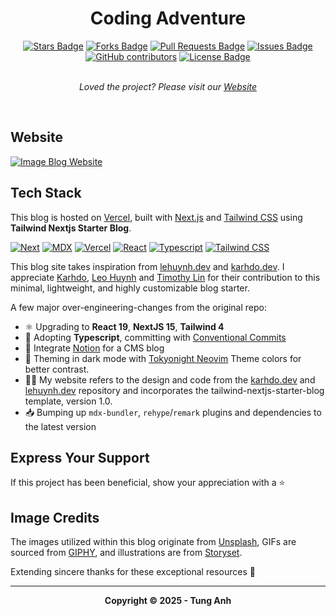 <h1 align="center">Coding Adventure</h1>
<!-- <p align="center"><i>My desire to practice my skills and share my acquired knowledge fuels my endeavors.</i></p> -->

<div align="center">
    <a href=""><img src="" alt="Stars Badge"/></a>
    <a href=""><img src="" alt="Forks Badge"/></a>
    <a href=""><img src="" alt="Pull Requests Badge"/></a>
    <a href=""><img src="" alt="Issues Badge"/></a>
    <a href=""><img alt="GitHub contributors" src=""></a>
    <a href=""><img src="" alt="License Badge"/></a>
</div>
<br>
<p align="center"><i>Loved the project? Please visit our <a href="">Website</a></i></p>
<br>

## Website

<a href=""><img src="" alt="Image Blog Website" /></a>

## Tech Stack

This blog is hosted on [Vercel](https://vercel.com/), built with [Next.js](https://nextjs.org/) and [Tailwind CSS](https://tailwindcss.com/) using **Tailwind Nextjs Starter Blog**.

[![Next][Next.js]][Next-url] [![MDX][MDX]][MDX-url] [![Vercel][Vercel]][Vercel-url] [![React][React]][React-url] [![Typescript][Typescript]][Typescript-url] [![Tailwind CSS][Tailwind CSS]][Tailwind CSS-url]

This blog site takes inspiration from [lehuynh.dev](https://leohuynh.dev/) and [karhdo.dev](https://karhdo-blog.vercel.app). I appreciate [Karhdo](https://twitter.com/karhdo), [Leo Huynh](https://twitter.com/hta218_) and [Timothy Lin](https://twitter.com/timlrxx) for their contribution to this minimal, lightweight, and highly customizable blog starter.

A few major over-engineering-changes from the original repo:

- ⚛️ Upgrading to **React 19**, **NextJS 15**, **Tailwind 4**
- 🎉 Adopting **Typescript**, committing with [Conventional Commits](https://www.conventionalcommits.org/)
- 🔌 Integrate [Notion](https://www.notion.com) for a CMS blog
- 👀 Theming in dark mode with [Tokyonight Neovim](https://github.com/folke/tokyonight.nvim) Theme colors for better contrast.
- 👨‍💻 My website refers to the design and code from the [karhdo.dev](https://karhdo-blog.vercel.app) and [lehuynh.dev](https://leohuynh.dev/) repository and incorporates the tailwind-nextjs-starter-blog template, version 1.0.
- 📥 Bumping up `mdx-bundler`, `rehype`/`remark` plugins and dependencies to the latest version

## Express Your Support

If this project has been beneficial, show your appreciation with a ⭐

## Image Credits

The images utilized within this blog originate from [Unsplash](https://unsplash.com/), GIFs are sourced from [GIPHY](https://giphy.com/), and illustrations are from [Storyset](https://storyset.com/).

Extending sincere thanks for these exceptional resources 🙏

---

<p align="center"><b>Copyright © 2025 - Tung Anh</b></p>

<!-- MARKDOWN LINKS & IMAGES -->
<!-- https://www.markdownguide.org/basic-syntax/#reference-style-links -->

[Next.js]: https://img.shields.io/badge/next.js-000000?style=for-the-badge&logo=nextdotjs&logoColor=white
[Next-url]: https://nextjs.org/
[Typescript]: https://img.shields.io/badge/TypeScript-3178C6?style=for-the-badge&logo=typescript&logoColor=white
[Typescript-url]: https://www.typescriptlang.org/
[Tailwind CSS]: https://img.shields.io/badge/Tailwind_CSS-38B2AC?style=for-the-badge&logo=tailwind-css&logoColor=white
[Tailwind CSS-url]: https://tailwindcss.com/
[MDX]: https://img.shields.io/badge/MDX-000000?style=for-the-badge&logo=mdx&logoColor=white
[MDX-url]: https://mdxjs.com/
[React]: https://img.shields.io/badge/React-20232A?style=for-the-badge&logo=react&logoColor=61DAFB
[React-url]: https://reactjs.org/
[Vercel]: https://img.shields.io/badge/Vercel-000000?style=for-the-badge&logo=vercel&logoColor=white
[Vercel-url]: https://vercel.com/
